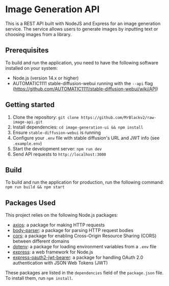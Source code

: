 # Image Generation API

This is a REST API built with NodeJS and Express for an image generation service. The service allows users to generate images by inputting text or choosing images from a library.

## Prerequisites

To build and run the application, you need to have the following software installed on your system:

- Node.js (version 14.x or higher)
- AUTOMATIC1111 stable-diffusion-webui running with the `--api` flag (https://github.com/AUTOMATIC1111/stable-diffusion-webui/wiki/API)

## Getting started

1. Clone the repository: `git clone https://github.com/MrBlackv2/raw-image-api.git`
2. Install dependencies: `cd image-generation-ui && npm install`
3. Ensure `stable-diffusion-webui` is running
4. Configure your `.env` file with stable diffusion's URL and JWT info (see `.example.env`)
5. Start the development server: `npm run dev`
6. Send API requests to `http://localhost:3000`

## Build

To build and run the application for production, run the following command:
`npm run build && npm start`

## Packages Used

This project relies on the following Node.js packages:

- [axios](https://www.npmjs.com/package/axios): a package for making HTTP requests
- [body-parser](https://www.npmjs.com/package/body-parser): a package for parsing HTTP request bodies
- [cors](https://www.npmjs.com/package/cors): a package for enabling Cross-Origin Resource Sharing (CORS) between different domains
- [dotenv](https://www.npmjs.com/package/dotenv): a package for loading environment variables from a `.env` file
- [express](https://www.npmjs.com/package/express): a web framework for Node.js
- [express-oauth2-jwt-bearer](https://www.npmjs.com/package/express-oauth2-jwt-bearer): a package for handling OAuth 2.0 authentication with JSON Web Tokens (JWT)

These packages are listed in the `dependencies` field of the `package.json` file. To install them, run `npm install`.
